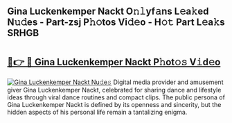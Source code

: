 ## Gina Luckenkemper Nackt O𝚗𝚕yf𝚊ns L𝚎a𝚔ed N𝚞𝚍es - Part-zsj P𝚑𝚘tos Vi𝚍𝚎o - H𝚘𝚝 Part L𝚎a𝚔s SRHGB

# <h2><a href="http://kf7utt.oniu.top/?m=Gina+Luckenkemper+Nackt">🔗👉 🔴 Gina Luckenkemper Nackt P𝚑ot𝚘𝚜 V𝚒d𝚎o</a></h2>

[![Gina Luckenkemper Nackt Nu𝚍e𝚜](https://i.imgur.com/0qMVB7G.gif)](http://kf7utt.oniu.top/?m=Gina+Luckenkemper+Nackt)
Digital media provider and amusement giver Gina Luckenkemper Nackt, celebrated for sharing dance and lifestyle ideas through viral dance routines and compact clips. The public persona of Gina Luckenkemper Nackt is defined by its openness and sincerity, but the hidden aspects of his personal life remain a tantalizing enigma.  
